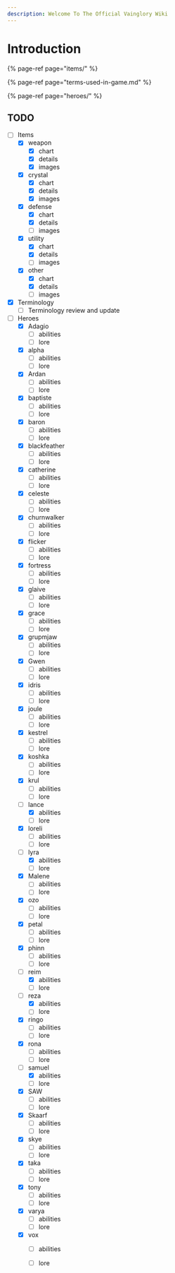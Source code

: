 ```yaml
---
description: Welcome To The Official Vainglory Wiki
---
```


# Introduction

{% page-ref page="items/" %}

{% page-ref page="terms-used-in-game.md" %}

{% page-ref page="heroes/" %}

## TODO

* [ ] Items
  * [x] weapon
    * [x] chart
    * [x] details
    * [x] images
  * [x] crystal
    * [x] chart
    * [x] details
    * [x] images
  * [x] defense
    * [x] chart
    * [x] details
    * [ ] images
  * [x] utility
    * [x] chart
    * [x] details
    * [ ] images
  * [x] other
    * [x] chart
    * [x] details
    * [ ] images
* [x] Terminology
  * [ ] Terminology review and update
* [ ] Heroes
  * [x] Adagio
    * [ ] abilities
    * [ ] lore
  * [x] alpha
    * [ ] abilities
    * [ ] lore
  * [x] Ardan
    * [ ] abilities
    * [ ] lore
  * [x] baptiste
    * [ ] abilities
    * [ ] lore
  * [x] baron
    * [ ] abilities
    * [ ] lore
  * [x] blackfeather
    * [ ] abilities
    * [ ] lore
  * [x] catherine
    * [ ] abilities
    * [ ] lore
  * [x] celeste
    * [ ] abilities
    * [ ] lore
  * [x] churnwalker
    * [ ] abilities
    * [ ] lore
  * [x] flicker
    * [ ] abilities
    * [ ] lore
  * [x] fortress
    * [ ] abilities
    * [ ] lore
  * [x] glaive
    * [ ] abilities
    * [ ] lore
  * [x] grace
    * [ ] abilities
    * [ ] lore
  * [x] grupmjaw
    * [ ] abilities
    * [ ] lore
  * [x] Gwen
    * [ ] abilities
    * [ ] lore
  * [x] idris
    * [ ] abilities
    * [ ] lore
  * [x] joule
    * [ ] abilities
    * [ ] lore
  * [x] kestrel
    * [ ] abilities
    * [ ] lore
  * [x] koshka
    * [ ] abilities
    * [ ] lore
  * [x] krul
    * [ ] abilities
    * [ ] lore
  * [ ] lance
    * [x] abilities
    * [ ] lore
  * [x] loreli
    * [ ] abilities
    * [ ] lore
  * [ ] lyra
    * [x] abilities
    * [ ] lore
  * [x] Malene
    * [ ] abilities
    * [ ] lore
  * [x] ozo
    * [ ] abilities
    * [ ] lore
  * [x] petal
    * [ ] abilities
    * [ ] lore
  * [x] phinn
    * [ ] abilities
    * [ ] lore
  * [ ] reim
    * [x] abilities
    * [ ] lore
  * [ ] reza
    * [x] abilities
    * [ ] lore
  * [x] ringo
    * [ ] abilities
    * [ ] lore
  * [x] rona
    * [ ] abilities
    * [ ] lore
  * [ ] samuel
    * [x] abilities
    * [ ] lore
  * [x] SAW
    * [ ] abilities
    * [ ] lore
  * [x] Skaarf
    * [ ] abilities
    * [ ] lore
  * [x] skye
    * [ ] abilities
    * [ ] lore
  * [x] taka
    * [ ] abilities
    * [ ] lore
  * [x] tony
    * [ ] abilities
    * [ ] lore
  * [x] varya
    * [ ] abilities
    * [ ] lore
  * [x] vox
    * [ ] abilities
    * [ ] lore

